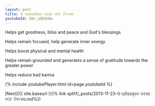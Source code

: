 ```yaml
---
layout: post
title: ଓଁ ବାଣାମାଳିନେ ନମାହ ୧୦୮ ଟିମଏସ
youtubeId: IWv_yQE0nBo
---
```

 
 
Helps get goodness, bliss and peace and God's blessings
 
Helps remain focused, help generate inner energy 
 
Helps boost physical and mental health 
 
Helps remain grounded and generates a sense of gratitude towards the greater power 
 
Helps reduce bad karma
 
 
 
 


{% include youtubePlayer.html id=page.youtubeId %}
 
[Next]({{ site.baseurl }}{% link  split1/_posts/2013-11-23-ଓଁ ପ୍ରିୟକୃତେ ନମାହ ୧୦୮ ଟିମଏସ.md%})
 
